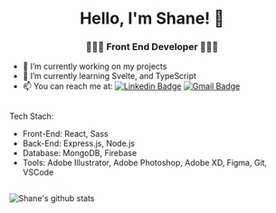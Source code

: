 <h1 align="center">Hello, I'm Shane! 👋</h1>
<h3 align="center">👨🏽‍💻 Front End Developer 👨🏽‍💻</h3>

- 🔭 I’m currently working on my projects
- 🌱 I’m currently learning Svelte, and TypeScript 
- 📫 You can reach me at: [![Linkedin Badge](https://img.shields.io/badge/-LinkedIn-blue?style=flat-square&logo=Linkedin&logoColor=white&link=)](https://www.linkedin.com/in/shane-anh-dagatan-le/) 
 [![Gmail Badge](https://img.shields.io/badge/-Gmail-c14438?style=flat-square&logo=Gmail&logoColor=white&link=mailto:shuklaraghav321.com)](mailto:shane.anh.d.le@gmail.com)
## 
Tech Stach: 
- Front-End: React, Sass
- Back-End: Express.js, Node.js
- Database: MongoDB, Firebase
- Tools: Adobe Illustrator, Adobe Photoshop, Adobe XD, Figma, Git, VSCode
## 
![Shane's github stats](https://github-readme-stats.vercel.app/api?username=shanedle&&show_icons=true&title_color=ffffff&icon_color=bb2acf&text_color=daf7dc&bg_color=151515)
